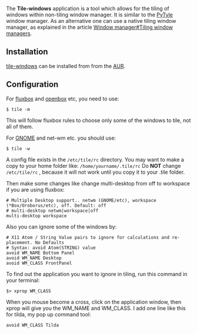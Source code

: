 The **Tile-windows** application is a tool which allows for the tiling of windows within non-tiling window manager. It is similar to the [PyTyle](https://code.google.com/archive/p/pytyle/) window manager. As an alternative one can use a native tiling window manager, as explained in the article [Window manager#Tiling window managers](/index.php/Window_manager#Tiling_window_managers "Window manager").

## Installation

[tile-windows](https://aur.archlinux.org/packages/tile-windows/) can be installed from from the [AUR](/index.php/AUR "AUR").

## Configuration

For [fluxbox](/index.php/Fluxbox "Fluxbox") and [openbox](/index.php/Openbox "Openbox") etc, you need to use:

```
$ tile -m

```

This will follow fluxbox rules to choose only some of the windows to tile, not all of them.

For [GNOME](/index.php/GNOME "GNOME") and net-wm etc. you should use:

```
$ tile -w

```

A config file exists in the `/etc/tile/rc` directory. You may want to make a copy to your home folder like: `/home/yourname/.tile/rc` Do **NOT** change `/etc/tile/rc` , because it will not work until you copy it to your .tile folder.

Then make some changes like change multi-desktop from off to workspace if you are using fluxbox:

```
# Multiple Desktop support.. netwm (GNOME/etc), workspace (*Box/Oroborus/etc), off. Default: off
# multi-desktop netwm|workspace|off
multi-desktop workspace

```

Also you can ignore some of the windows by:

```
# X11 Atom / String Value pairs to ignore for calculations and re-placement. No Defaults
# Syntax: avoid Atom(STRING) value
avoid WM_NAME Bottom Panel
avoid WM_NAME Desktop
avoid WM_CLASS FrontPanel

```

To find out the application you want to ignore in tiling, run this command in your terminal:

```
$> xprop WM_CLASS

```

When you mouse become a cross, click on the application window, then xprop will give you the WM_NAME and WM_CLASS. I add one line like this for tilda, my pop up command tool:

```
avoid WM_CLASS Tilda

```